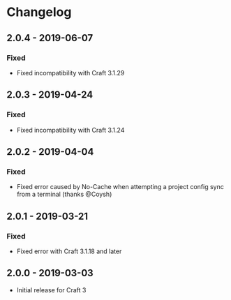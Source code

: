 # Changelog

## 2.0.4 - 2019-06-07
### Fixed
- Fixed incompatibility with Craft 3.1.29

## 2.0.3 - 2019-04-24
### Fixed
- Fixed incompatibility with Craft 3.1.24

## 2.0.2 - 2019-04-04
### Fixed
- Fixed error caused by No-Cache when attempting a project config sync from a terminal (thanks @Coysh)

## 2.0.1 - 2019-03-21
### Fixed
- Fixed error with Craft 3.1.18 and later

## 2.0.0 - 2019-03-03
- Initial release for Craft 3
